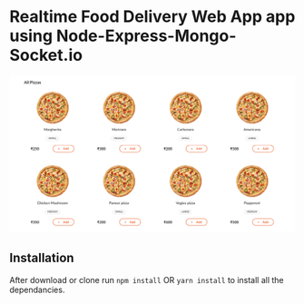 # Realtime Food Delivery Web App app using Node-Express-Mongo-Socket.io

![Realtime Food Web App](https://github.com/Nirav-919/Real-Time-Food-Delivery-Web-App/blob/main/Screenshot%202023-09-21.png?raw=true)




## Installation 
After download or clone run `npm install` OR `yarn install` to install all the dependancies.
